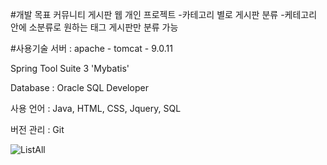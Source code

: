 #개발 목표
커뮤니티 게시판 웹 개인 프로젝트
-카테고리 별로 게시판 분류
-케테고리 안에 소분류로 원하는 태그 게시판만 분류 가능


#사용기술
서버 : apache - tomcat - 9.0.11

Spring Tool Suite 3 'Mybatis'

Database : Oracle SQL Developer

사용 언어 : Java, HTML, CSS, Jquery, SQL

버전 관리 : Git 

![ListAll](https://user-images.githubusercontent.com/98436199/231664325-0e38a48c-69f6-4e6c-a71a-d0b918a3dab2.png)
